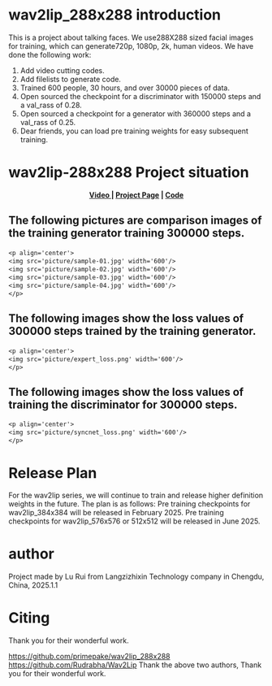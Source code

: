 # wav2lip_288x288 introduction
This is a project about talking faces. We use288X288 sized facial images for training, which can generate720p, 1080p, 2k,  human videos.
We have done the following work:
1. Add video cutting codes.
2. Add filelists to generate code.
3. Trained 600 people, 30 hours, and over 30000 pieces of data.
4. Open sourced the checkpoint for a discriminator with 150000 steps and a val_rass of 0.28.
5. Open sourced a checkpoint for a generator with 360000 steps and a val_rass of 0.25.
6. Dear friends, you can load pre training weights for easy subsequent training.


# wav2lip-288x288 Project situation
<p align='center'>
  <b>
    <a href="https://www.bilibili.com/video/BV1zK421v7wh/?vd_source=7720ff9e037156b51374d14ee8f76b51">Video </a>
    | 
    <a href="https://github.com/langzizhixin">Project Page</a>
    |
    <a href="https://github.com/langzizhixin/wav2lip_288x288">Code</a> 
  </b>
</p> 
    
## The following pictures are comparison images of the training generator training 300000 steps.
    <p align='center'>  
    <img src='picture/sample-01.jpg' width='600'/>
    <img src='picture/sample-02.jpg' width='600'/>
    <img src='picture/sample-03.jpg' width='600'/>
    <img src='picture/sample-04.jpg' width='600'/>
    </p>
## The following images show the loss values of 300000 steps trained by the training generator.
    <p align='center'>  
    <img src='picture/expert_loss.png' width='600'/>
    </p>
## The following images show the loss values of training the discriminator for 300000 steps.
    <p align='center'>  
    <img src='picture/syncnet_loss.png' width='600'/>
    </p>

# Release Plan
For the wav2lip series, we will continue to train and release higher definition weights in the future.
The plan is as follows:
Pre training checkpoints for wav2lip_384x384 will be released in February 2025.
Pre training checkpoints for wav2lip_576x576 or 512x512 will be released in June 2025.


# author
Project  made by Lu Rui from Langzizhixin Technology company in Chengdu, China, 2025.1.1


# Citing
Thank you for their wonderful work.

https://github.com/primepake/wav2lip_288x288
https://github.com/Rudrabha/Wav2Lip
Thank the above two authors, Thank you for their wonderful work.
